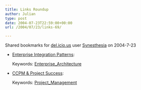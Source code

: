 ```yaml
---
title: Links Roundup
author: Julian
type: post
date: 2004-07-23T22:59:00+00:00
url: /2004/07/23/links-69/

---
```

Shared bookmarks for [del.icio.us][1] user  [Synesthesia][2] on 2004-7-23

  * [Enterprise Integration Patterns][3]:
   
    Keywords: [Enterprise_Architecture][4]
  * [CCPM & Project Success][5]:
   
    Keywords: [Project_Management][6]

 [1]: https://del.icio.us/
 [2]: https://del.icio.us/synesthesia
 [3]: https://www.enterpriseintegrationpatterns.com/index.html "https://www.enterpriseintegrationpatterns.com/index.html"
 [4]: https://del.icio.us/synesthesia/Enterprise_Architecture
 [5]: https://www.schieman.org/thesis/CCPM&PS.pdf "https://www.schieman.org/thesis/CCPM&PS.pdf"
 [6]: https://del.icio.us/synesthesia/Project_Management